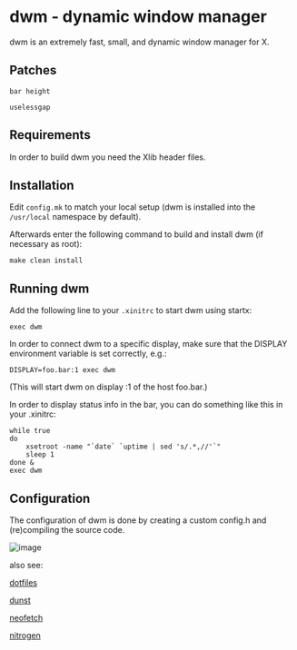 # dwm - dynamic window manager

dwm is an extremely fast, small, and dynamic window manager for X.

## Patches
`bar height`

`uselessgap`

## Requirements

In order to build dwm you need the Xlib header files.

## Installation

Edit `config.mk` to match your local setup (dwm is installed into the `/usr/local` namespace by default).

Afterwards enter the following command to build and install dwm (if necessary as root):

```
make clean install
```

## Running dwm

Add the following line to your `.xinitrc` to start dwm using startx:

```
exec dwm
```

In order to connect dwm to a specific display, make sure that the DISPLAY environment variable is set correctly, e.g.:

```
DISPLAY=foo.bar:1 exec dwm
```

(This will start dwm on display :1 of the host foo.bar.)

In order to display status info in the bar, you can do something like this in your .xinitrc:

```
while true
do
    xsetroot -name "`date` `uptime | sed 's/.*,//'`"
    sleep 1
done &
exec dwm
```

## Configuration

The configuration of dwm is done by creating a custom config.h and (re)compiling the source code.

![image](https://user-images.githubusercontent.com/84999468/178664094-56f8f22b-b3cb-4607-b407-f7700400f0b9.png)

also see:

[dotfiles](https://github.com/synthun/dotfiles)

[dunst](https://github.com/dunst-project/dunst)

[neofetch](https://github.com/dylanaraps/neofetch)

[nitrogen](https://github.com/l3ib/nitrogen)
